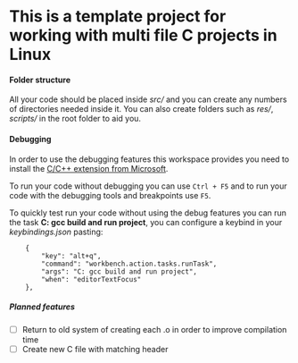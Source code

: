 # This is a template project for working with multi file C projects in Linux

#### Folder structure
All your code should be placed inside _src/_ and you can create any numbers of directories needed inside it.
You can also create folders such as _res/_, _scripts/_ in the root folder to aid you.

#### Debugging

In order to use the debugging features this workspace provides you need to install the [C/C++ extension from Microsoft](https://marketplace.visualstudio.com/items?itemName=ms-vscode.cpptools).

To run your code without debugging you can use ``` Ctrl + F5 ``` and to run your code with the debugging tools and breakpoints use ``` F5 ```.

To quickly test run your code without using the debug features you can run the task **C: gcc build and run project**, you can configure a keybind in your _keybindings.json_ pasting:
```
    {
        "key": "alt+q",
        "command": "workbench.action.tasks.runTask",
        "args": "C: gcc build and run project",
        "when": "editorTextFocus"
    },
```


##### Planned features
- [ ] Return to old system of creating each .o in order to improve compilation time
- [ ] Create new C file with matching header
